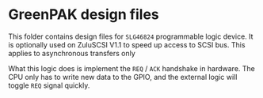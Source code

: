GreenPAK design files
=====================

This folder contains design files for `SLG46824` programmable logic device.
It is optionally used on ZuluSCSI V1.1 to speed up access to SCSI bus. This applies to asynchronous transfers only

What this logic does is implement the `REQ` / `ACK` handshake in hardware.
The CPU only has to write new data to the GPIO, and the external logic will toggle `REQ` signal quickly.
